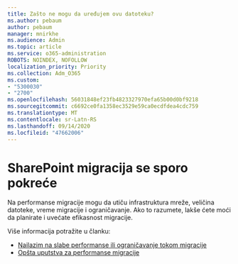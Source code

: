 ```yaml
---
title: Zašto ne mogu da uređujem ovu datoteku?
ms.author: pebaum
author: pebaum
manager: mnirkhe
ms.audience: Admin
ms.topic: article
ms.service: o365-administration
ROBOTS: NOINDEX, NOFOLLOW
localization_priority: Priority
ms.collection: Adm_O365
ms.custom:
- "5300030"
- "2700"
ms.openlocfilehash: 56031848ef23fb4823327970efa65b00d0bf9218
ms.sourcegitcommit: c6692ce0fa1358ec3529e59ca0ecdfdea4cdc759
ms.translationtype: MT
ms.contentlocale: sr-Latn-RS
ms.lasthandoff: 09/14/2020
ms.locfileid: "47662006"
---
```

# <a name="sharepoint-migration-is-running-slowly"></a>SharePoint migracija se sporo pokreće

Na performanse migracije mogu da utiču infrastruktura mreže, veličina datoteke, vreme migracije i ograničavanje. Ako to razumete, lakše ćete moći da planirate i uvećate efikasnost migracije.

Više informacija potražite u članku:

- [Nailazim na slabe performanse ili ograničavanje tokom migracije](https://docs.microsoft.com/sharepointmigration/sharepoint-online-and-onedrive-migration-speed#faq-and-troubleshooting)
- [Opšta uputstva za performanse migracije](https://docs.microsoft.com/sharepointmigration/sharepoint-online-and-onedrive-migration-speed)
